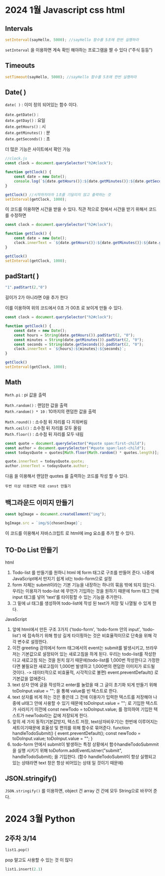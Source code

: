 # 2024 1월 Javascript css html

## Intervals
```js
setInterval(sayHello, 5000); //sayHello 함수를 5초에 한번 실행하라
```

`setInterval` 을 이용하면 계속 확인 해야하는 프로그램을 짤 수 있다 ("주식 등등")

## Timeouts
```js
setTimeout(sayHello, 5000); //sayHello 함수를 5초에 한번 실행하라
```

## Date( )
`date( )` : 이미 정의 되어있는 함수 이다.

`date.getDate()` :   
`date.getDay()` : 요일  
`date.getHours()` : 시  
`date.getMinutes()` : 분  
`date.getSeconds()` : 초  

더 많은 기능은 사이트에서 확인 가능

```js
//clock.js
const clock = document.querySelector("h2#clock");

function getClock() {
    const date = new Date();
    console.log(`${date.getHours()}:${date.getMinutes()}:${date.getSeconds()}`)
}

getClock() //시작하자마자 1초를 기달리지 않고 출력하는 것
setInterval(getClock, 1000);
```
이 코드를 이용하면 시간을 받을 수 있다.
직관 적으로 창에서 시간을 받기 위해서 코드를 수정하면 

```js
const clock = document.querySelector("h2#clock");

function getClock() {
    const date = new Date();
    clock.innerText = `${date.getHours()}:${date.getMinutes()}:${date.getSeconds()}`;
}

getClock()
setInterval(getClock, 1000);
```
## padStart( )

```js
"1".padStart(2,"0")
```
길이가 2가 아니라면 0을 추가 한다

이를 이용하여 위의 코드에서 0초 가 00초 로 보이게 만들 수 있다.

```js
const clock = document.querySelector("h2#clock");

function getClock() {
    const date = new Date();
    const hours = String(date.getHours()).padStart(2, "0");
    const minutes = String(date.getMinutes()).padStart(2, "0");
    const seconds = String(date.getSeconds()).padStart(2, "0");
    clock.innerText = `${hours}:${minutes}:${seconds}`;
}

getClock()
setInterval(getClock, 1000);
```

## Math

`Math.pi` : pi 값을 출력

`Math.random()` : 랜덤한 값을 출력  
`Math.random() * 10` : 10까지의 랜덤한 값을 출력

`Math.round()` : 소수점 뒤 자리를 다 지워버림  
`Math.ceil()` : 소수점 뒤 자리를 모두 올림  
`Math.floor()` : 소수점 뒤 자리를 모두 내림  

```js
const quote = document.querySelector("#quote span:first-child");
const author = document.querySelector("#quote span:last-child");
const todaysQuote = quotes[Math.floor(Math.random() * quotes.length)];

quote.innerText = todaysQuote.quote;
author.innerText = todaysQuote.author;
```

다음 을 이용해서 랜덤한 quotes 를 출력하는 코드를 작성 할 수 있다.

    두번 이상 이용되면 따로 const 만들기

## 백그라운드 이미지 만들기

```js
const bgImage = document.createElement("img"); 

bgImage.src = `img/${chosenImage}`;
```

이 코드를 이용해서  자바스크립트 로 html에 img 요소를 추가 할 수 있다.

## TO-Do List 만들기

 html
1) Todo-list 를 만들기를 원하니 html 에 form 태그로 구조를 만들어 준다. 나중에 JavaScript에서 만지기 쉽게 id는 todo-form으로 설정
2) form 자체는 submit이라는 기본 기능을 내장하는 하나의 묶음 밖에 되지 않는다. 우리는 이용자가 todo-list 에 무언가 기입하는 것을 원하기 때문에 form 태그 안에 input 태그를 넣어 'text'를 타이핑할 수 있는 기능을 추가한다.
3) 그 밑에 ul 태그를 생성하여 todo-list에 작성 된 text가 저장 및 나열될 수 있게 한다.

 JavaScript
1) 앞에 html에서 만든 구조 3가지 ('todo-form', 'todo-form 안의 input', 'todo-list') 에 접속하기 위해 항상 길게 타이핑하는 것은 비효율적이므로 단축을 위해 각각 변수로 설정한다.
2) 이전 greeting 강의에서 form 태그에서의 event는 submit를 발생시키고, 브라우저는 기본값으로 설정되어 있는 새로고침을 하게 된다. 우리는 todo-list를 작성한다고 새로고침 되는 것을 원치 않기 때문에(todo-list를 1,000번 작성한다고 가정한다면 불필요한 새로고침이 1,000번 발생하고 1,000번의 랜덤한 이미지가 로드될 것이다. -> 데이터적으로 비효율적, 시각적으로 불편)
event.preventDefault() 로 기본값을 없애준다.
3) text 상자 안에 글을 작성하고 enter를 눌렀을 때 그 글이 초기화 되게 만들기 위해 toDoInput.value = ""; 을 통해 value를 빈 텍스트로 한다.
4) text 상자를 비게 하는 것은 좋은데 그 전에 이용자가 입력한 텍스트를 저장해야 나중에 ul태그 안에 사용할 수 있기 때문에 toDoInput.value = ""; 로 기입한 텍스트가 사라지기 이전에
const newTodo = toDoInput.value; 를 정의하여 기입한 텍스트가 newTodo라는 값에 저장되게 한다.
5) 앞의 세 가지 동작(기본값방지, 텍스트 저장, text상자비우기)는 한번에 이루어지는 세트이기때문에 효율성 및 편의를 위해 함수로 묶어준다.
function handleTodoSubmit() {
event.preventDefault();
const newTodo = toDoInput.value;
toDoInput.value = "";
}
6) todo-form 안에서 submit이 발생하는 특정 상황에서 함수handleTodoSubmmit을 실행 시키기 위해
toDoform.addEventListner("submit", handleTodoSubmit); 을 기입한다.
(함수 handleTodoSubmit이 항상 실행되고 있는 상태라면 text 창은 항상 비어있는 상태 일 것이기 때문에)

## JSON.stringify()

`JSON.stringify()` 를 이용하면, object 건 array 건 간에 모두 String으로 바꾸어 준다.


# 2024 3월 Python
## 2주차 3/14

```python
list1.pop()
```
pop 말고도 사용할 수 있는 것 이 많다
```python
list1.insert(2.1)
```

